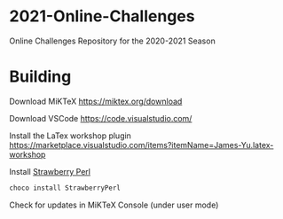 # 2021-Online-Challenges
Online Challenges Repository for the 2020-2021 Season

# Building

Download MiKTeX
https://miktex.org/download

Download VSCode
https://code.visualstudio.com/

Install the LaTex workshop plugin
https://marketplace.visualstudio.com/items?itemName=James-Yu.latex-workshop

Install [Strawberry Perl](http://strawberryperl.com/)
```cmd
choco install StrawberryPerl
```

Check for updates in MiKTeX Console (under user mode)
